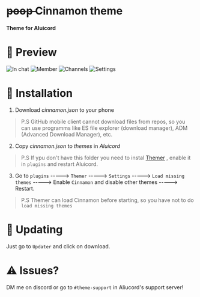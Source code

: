 # p̶o̶o̶p̶ Cinnamon theme

**Theme for Aluicord**

# 📱 Preview
![In chat](https://media.discordapp.net/attachments/890561160968044555/890589290780819456/Screenshot_20210923-161845.png "In chat")
![Member](https://media.discordapp.net/attachments/890561160968044555/890589499975954452/Screenshot_20210923-161854.png "Member")
![Channels](https://media.discordapp.net/attachments/890561160968044555/890589583169970206/38_20210923161954.png "Channels")
![Settings](https://media.discordapp.net/attachments/890561160968044555/890589649943273492/Screenshot_20210923-162004.png "Settings")

# 📲 Installation
1. Download *cinnamon.json* to your phone
> P.S GitHub mobile client cannot download files from repos, so you can use programms like ES file explorer (download manager), ADM (Advanced Download Manager), etc.

2. Copy *cinnamon.json*  to *themes*  in *Aluicord*  
> P.S If ypu don't have this folder you need to instal [Themer](https://github.com/Aluicord/DiscordThemer/releases "Themer") , enable it in `plugins` and restart Aluicord.

3. Go to `plugins` -----> `Themer` -----> `Settings` -----> `Load missing themes` -----> Enable `Cinnamon` and disable other themes -----> Restart.
> P.S Themer can load Cinnamon before starting, so you have not to do `load missing themes`

# 🔄 Updating
Just  go to `Updater` and click on download.

# ⚠️ Issues?
 DM me on discord or go to `#theme-support` in Aliucord's support server!
